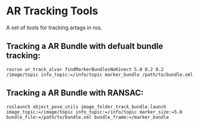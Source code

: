 # AR Tracking Tools
A set of tools for tracking artags in ros.

## Tracking a AR Bundle with defualt bundle tracking:
```
rosrun ar_track_alvar findMarkerBundlesNoKinect 5.0 0.2 0.2 /image/topic info_topic:=/info/topic marker_bundle /path/to/bundle.xml
```

## Tracking a AR Bundle with RANSAC:
```
roslaunch object_pose_utils image_folder_track_bundle.launch image_topic:=/image/topic info_topic:=/info/topic marker_size:=5.0 bundle_file:=/path/to/bundle.xml bundle_frame:=/marker_bundle
```

